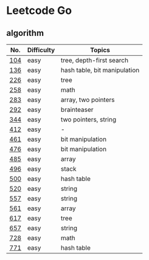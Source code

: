 # Leetcode Go

## algorithm 

No. | Difficulty | Topics
----|----|----
[104](./algs/104.go) | easy | tree, depth-first search
[136](./algs/136.go) | easy | hash table, bit manipulation
[226](./algs/226.go) | easy | tree
[258](./algs/258.go) | easy | math
[283](./algs/283.go) | easy | array, two pointers
[292](./algs/292.go) | easy | brainteaser
[344](./algs/344.go) | easy | two pointers, string
[412](./algs/412.go) | easy | -
[461](./algs/461.go) | easy | bit manipulation 
[476](./algs/476.go) | easy | bit manipulation 
[485](./algs/485.go) | easy | array
[496](./algs/496.go) | easy | stack
[500](./algs/500.go) | easy | hash table
[520](./algs/520.go) | easy | string
[557](./algs/557.go) | easy | string
[561](./algs/561.go) | easy | array
[617](./algs/617.go) | easy | tree
[657](./algs/657.go) | easy | string
[728](./algs/728.go) | easy | math 
[771](./algs/771.go) | easy | hash table